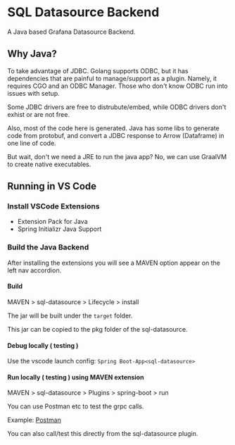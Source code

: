 # SQL Datasource Backend

A Java based Grafana Datasource Backend.

## Why Java?

To take advantage of JDBC.  Golang supports ODBC, but it has dependencies that are painful to manage/support as a plugin.  Namely, it requires CGO and an ODBC Manager.  Those who don't know ODBC run into issues with setup.  

Some JDBC drivers are free to distrubute/embed, while ODBC drivers don't exhist or are not free.

Also, most of the code here is generated.  Java has some libs to generate code from protobuf, and convert a JDBC response to Arrow (Dataframe) in one line of code.

But wait, don't we need a JRE to run the java app?  No, we can use GraalVM to create native executables.

## Running in VS Code

### Install VSCode Extensions

* Extension Pack for Java
* Spring Initializr Java Support

### Build the Java Backend

After installing the extensions you will see a MAVEN option appear on the left nav accordion.

#### Build 

MAVEN > sql-datasource > Lifecycle > install

The jar will be built under the `target` folder.

This jar can be copied to the pkg folder of the sql-datasource.

#### Debug locally ( testing )
Use the vscode launch config:  `Spring Boot-App<sql-datasource>`

#### Run locally ( testing ) using MAVEN extension

MAVEN > sql-datasource > Plugins > spring-boot > run

You can use Postman etc to test the grpc calls.

Example: [Postman](https://sql-datasource.postman.co/workspace/sql-datasource~3828ec51-8c66-4349-9973-a15ffe8ec9b7/collection/6744d3e91b8ea0b69345acb2?action=share&creator=24818991)

You can also call/test this directly from the sql-datasource plugin.